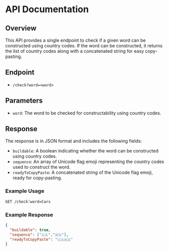 # API Documentation

## Overview
This API provides a single endpoint to check if a given word can be constructed using country codes. If the word can be constructed, it returns the list of country codes along with a concatenated string for easy copy-pasting.

## Endpoint
- `/check?word=<word>`

## Parameters
- `word`: The word to be checked for constructability using country codes.

## Response
The response is in JSON format and includes the following fields:
- `buildable`: A boolean indicating whether the word can be constructed using country codes.
- `sequence`: An array of Unicode flag emoji representing the country codes used to construct the word.
- `readyToCopyPaste`: A concatenated string of the Unicode flag emoji, ready for copy-pasting.

### Example Usage
```bash
GET /check?word=Cars
```

### Example Response
```json
{
  "buildable": true,
  "sequence": ["🇨🇦","🇷🇸"],
  "readyToCopyPaste": "🇨🇦🇷🇸"
}
```